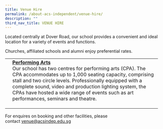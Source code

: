 ```yaml
---
title: Venue Hire
permalink: /about-acs-independent/venue-hire/
description: ""
third_nav_title: VENUE HIRE
---
```

Located centrally at Dover Road, our school provides a convenient and ideal location for a variety of events and functions.

Churches, affiliated schools and alumni enjoy preferential rates.

|   |   |
|---|---|
|   | <u><b>Performing Arts</b></u><br>Our school has two centres for performing arts (CPA). The CPA accommodates up to 1,000 seating capacity, comprising stall and two circle levels. Professionally equipped with a complete sound, video and production lighting system, the CPAs have hosted a wide range of events such as art performances, seminars and theatre.  |
|   |   |
|   |   |
|   |   |


For enquires on booking and other facilities, please contact [venue@acsindep.edu.sg](mailto:venue@acsindep.edu.sg)